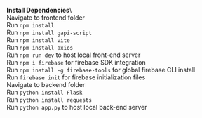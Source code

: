 **Install Dependencies**\  
Navigate to frontend folder \
Run `npm install`\
Run `npm install gapi-script`\
Run `npm install vite`\
Run `npm install axios`\
Run `npm run dev` to host local front-end server \
Run `npm i firebase` for firebase SDK integration\
Run `npm install -g firebase-tools` for global firebase CLI install\
Run `firebase init` for firebase initialization files\
Navigate to backend folder \
Run `python install Flask` \
Run `python install requests` \
Run `python app.py` to host local back-end server

